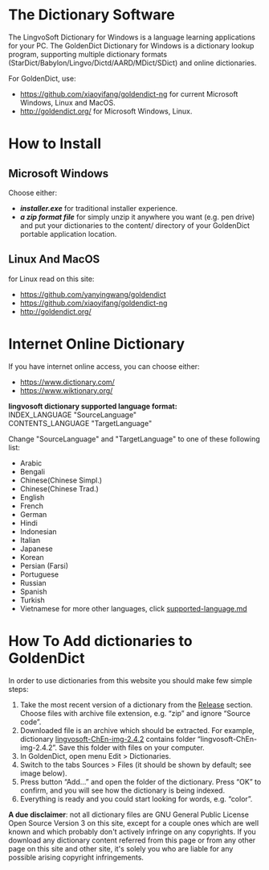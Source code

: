 # The Dictionary Software
The LingvoSoft Dictionary for Windows is a language learning applications for your PC.
The GoldenDict Dictionary for Windows is a dictionary lookup program, supporting multiple dictionary formats (StarDict/Babylon/Lingvo/Dictd/AARD/MDict/SDict) and online dictionaries.

For GoldenDict, use:
- https://github.com/xiaoyifang/goldendict-ng for current Microsoft Windows, Linux and MacOS.
- http://goldendict.org/ for Microsoft Windows, Linux.

# How to Install
## Microsoft Windows
Choose either:

- ***installer.exe*** for traditional installer experience.
- ***a zip format file*** for simply unzip it anywhere you want (e.g. pen drive) and put your dictionaries to the content/ directory of your GoldenDict portable application location.

## Linux And MacOS
for Linux read on this site: 
- https://github.com/yanyingwang/goldendict
- https://github.com/xiaoyifang/goldendict-ng
- http://goldendict.org/

# Internet Online Dictionary
If you have internet online access, you can choose either:
- https://www.dictionary.com/
- https://www.wiktionary.org/

**lingvosoft dictionary supported language format:**  
INDEX_LANGUAGE "SourceLanguage"  
CONTENTS_LANGUAGE "TargetLanguage"

Change "SourceLanguage" and "TargetLanguage" to one of these following list:
- Arabic
- Bengali
- Chinese(Chinese Simpl.)
- Chinese(Chinese Trad.)
- English
- French
- German
- Hindi
- Indonesian
- Italian
- Japanese
- Korean
- Persian (Farsi)
- Portuguese
- Russian
- Spanish
- Turkish
- Vietnamese
for more other languages, click [supported-language.md](supported-language.md)

# How To Add dictionaries to GoldenDict

In order to use dictionaries from this website you should make few simple steps:

1.  Take the most recent version of a dictionary from the [Release](https://github.com/programmerbiasa/dictionary-and-grammar-1/releases) section. Choose files with archive file extension, e.g. “zip” and ignore “Source code”.
2.  Downloaded file is an archive which should be extracted. For example, dictionary [lingvosoft-ChEn-img-2.4.2](https://github.com/programmerbiasa/dictionary-and-grammar-1/releases/download/lingvosoftdict/lingvosoft-ChEn-img-2.4.2.dsl.dz) contains folder “lingvosoft-ChEn-img-2.4.2”. Save this folder with files on your computer.
3.  In GoldenDict, open menu Edit > Dictionaries.
4.  Switch to the tabs Sources > Files (it should be shown by default; see image below).
5.  Press button “Add…” and open the folder of the dictionary. Press “OK” to confirm, and you will see how the dictionary is being indexed.
6.  Everything is ready and you could start looking for words, e.g. “color”.

**A due disclaimer**: not all dictionary files are GNU General Public License Open Source Version 3 on this site, except for a couple ones which are well known and which probably don't actively infringe on any copyrights. If you download any dictionary content referred from this page or from any other page on this site and other site, it's solely you who are liable for any possible arising copyright infringements.
